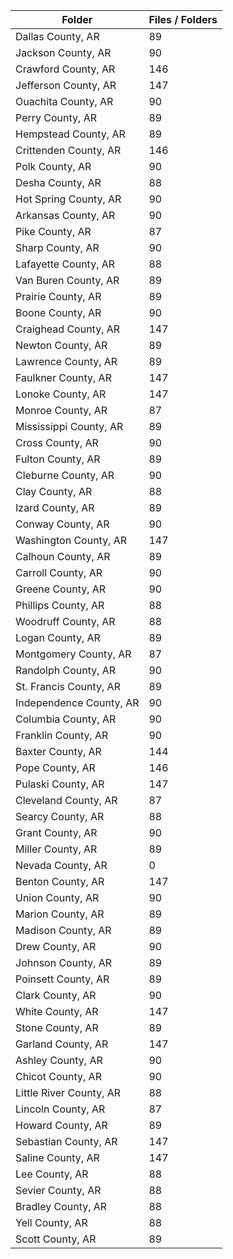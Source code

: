 | Folder                  |   Files / Folders |
|-------------------------|-------------------|
| Dallas County, AR       |                89 |
| Jackson County, AR      |                90 |
| Crawford County, AR     |               146 |
| Jefferson County, AR    |               147 |
| Ouachita County, AR     |                90 |
| Perry County, AR        |                89 |
| Hempstead County, AR    |                89 |
| Crittenden County, AR   |               146 |
| Polk County, AR         |                90 |
| Desha County, AR        |                88 |
| Hot Spring County, AR   |                90 |
| Arkansas County, AR     |                90 |
| Pike County, AR         |                87 |
| Sharp County, AR        |                90 |
| Lafayette County, AR    |                88 |
| Van Buren County, AR    |                89 |
| Prairie County, AR      |                89 |
| Boone County, AR        |                90 |
| Craighead County, AR    |               147 |
| Newton County, AR       |                89 |
| Lawrence County, AR     |                89 |
| Faulkner County, AR     |               147 |
| Lonoke County, AR       |               147 |
| Monroe County, AR       |                87 |
| Mississippi County, AR  |                89 |
| Cross County, AR        |                90 |
| Fulton County, AR       |                89 |
| Cleburne County, AR     |                90 |
| Clay County, AR         |                88 |
| Izard County, AR        |                89 |
| Conway County, AR       |                90 |
| Washington County, AR   |               147 |
| Calhoun County, AR      |                89 |
| Carroll County, AR      |                90 |
| Greene County, AR       |                90 |
| Phillips County, AR     |                88 |
| Woodruff County, AR     |                88 |
| Logan County, AR        |                89 |
| Montgomery County, AR   |                87 |
| Randolph County, AR     |                90 |
| St. Francis County, AR  |                89 |
| Independence County, AR |                90 |
| Columbia County, AR     |                90 |
| Franklin County, AR     |                90 |
| Baxter County, AR       |               144 |
| Pope County, AR         |               146 |
| Pulaski County, AR      |               147 |
| Cleveland County, AR    |                87 |
| Searcy County, AR       |                88 |
| Grant County, AR        |                90 |
| Miller County, AR       |                89 |
| Nevada County, AR       |                 0 |
| Benton County, AR       |               147 |
| Union County, AR        |                90 |
| Marion County, AR       |                89 |
| Madison County, AR      |                89 |
| Drew County, AR         |                90 |
| Johnson County, AR      |                89 |
| Poinsett County, AR     |                89 |
| Clark County, AR        |                90 |
| White County, AR        |               147 |
| Stone County, AR        |                89 |
| Garland County, AR      |               147 |
| Ashley County, AR       |                90 |
| Chicot County, AR       |                90 |
| Little River County, AR |                88 |
| Lincoln County, AR      |                87 |
| Howard County, AR       |                89 |
| Sebastian County, AR    |               147 |
| Saline County, AR       |               147 |
| Lee County, AR          |                88 |
| Sevier County, AR       |                88 |
| Bradley County, AR      |                88 |
| Yell County, AR         |                88 |
| Scott County, AR        |                89 |